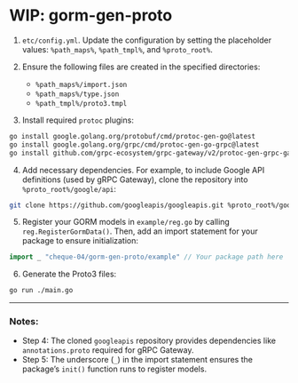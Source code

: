 # WIP: gorm-gen-proto

1. `etc/config.yml`. Update the configuration by setting the placeholder values: `%path_maps%`, `%path_tmpl%`, and `%proto_root%`.

2. Ensure the following files are created in the specified directories:
    - `%path_maps%/import.json`
    - `%path_maps%/type.json`
    - `%path_tmpl%/proto3.tmpl`

3. Install required `protoc` plugins:
```bash
go install google.golang.org/protobuf/cmd/protoc-gen-go@latest
go install google.golang.org/grpc/cmd/protoc-gen-go-grpc@latest
go install github.com/grpc-ecosystem/grpc-gateway/v2/protoc-gen-grpc-gateway@latest
```

4. Add necessary dependencies. For example, to include Google API definitions (used by gRPC Gateway), clone the repository into `%proto_root%/google/api`:
```bash
git clone https://github.com/googleapis/googleapis.git %proto_root%/google/api
```

5. Register your GORM models in `example/reg.go` by calling `reg.RegisterGormData()`. Then, add an import statement for your package to ensure initialization:
```go
import _ "cheque-04/gorm-gen-proto/example" // Your package path here
```

6. Generate the Proto3 files:
```bash
go run ./main.go
```

---

### Notes:
- Step 4: The cloned `googleapis` repository provides dependencies like `annotations.proto` required for gRPC Gateway.
- Step 5: The underscore (`_`) in the import statement ensures the package’s `init()` function runs to register models.
